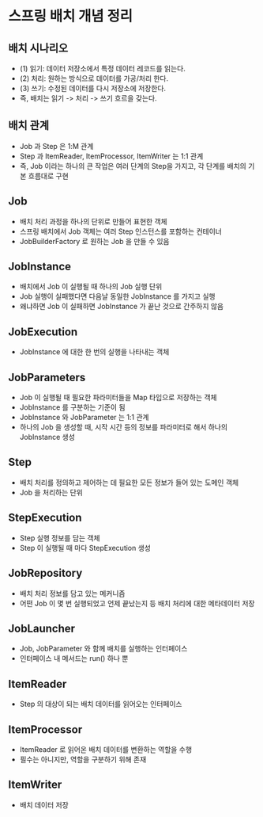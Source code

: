 # 스프링 배치 개념 정리
## 배치 시나리오 
- (1) 읽기: 데이터 저장소에서 특정 데이터 레코드를 읽는다. 
- (2) 처리: 원하는 방식으로 데이터를 가공/처리 한다.
- (3) 쓰기: 수정된 데이터를 다시 저장소에 저장한다.
- 즉, 배치는 읽기 -> 처리 -> 쓰기 흐르을 갖는다.

## 배치 관계
- Job 과 Step 은 1:M 관계
- Step 과 ItemReader, ItemProcessor, ItemWriter 는 1:1 관계
- 즉, Job 이라는 하나의 큰 작업은 여러 단계의 Step을 가지고, 각 단계를 배치의 기본 흐름대로 구현

## Job
- 배치 처리 과정을 하나의 단위로 만들어 표현한 객체
- 스프링 배치에서 Job 객체는 여러 Step 인스턴스를 포함하는 컨테이너
- JobBuilderFactory 로 원하는 Job 을 만들 수 있음

## JobInstance
- 배치에서 Job 이 실행될 때 하나의 Job 실행 단위
- Job 실행이 실패했다면 다음날 동일한 JobInstance 를 가지고 실행
- 왜냐하면 Job 이 실패하면 JobInstance 가 끝난 것으로 간주하지 않음


## JobExecution
- JobInstance 에 대한 한 번의 실행을 나타내는 객체 

## JobParameters
- Job 이 실행될 때 필요한 파라미터들을 Map 타입으로 저장하는 객체
- JobInstance 를 구분하는 기준이 됨 
- JobInstance 와 JobParameter 는 1:1 관계
- 하나의 Job 을 생성할 때, 시작 시간 등의 정보를 파라미터로 해서 하나의 JobInstance 생성


## Step
- 배치 처리를 정의하고 제어하는 데 필요한 모든 정보가 들어 있는 도메인 객체
- Job 을 처리하는 단위


## StepExecution
- Step 실행 정보를 담는 객체 
- Step 이 실행될 때 마다 StepExecution 생성 

## JobRepository
- 배치 처리 정보를 담고 있는 메커니즘
- 어떤 Job 이 몇 번 실행되었고 언제 끝났는지 등 배치 처리에 대한 메타데이터 저장


## JobLauncher
- Job, JobParameter 와 함께 배치를 실행하는 인터페이스
- 인터페이스 내 메서드는 run() 하나 뿐


## ItemReader
- Step 의 대상이 되는 배치 데이터를 읽어오는 인터페이스

## ItemProcessor
- ItemReader 로 읽어온 배치 데이터를 변환하는 역할을 수행 
- 필수는 아니지만, 역할을 구분하기 위해 존재

## ItemWriter
- 배치 데이터 저장